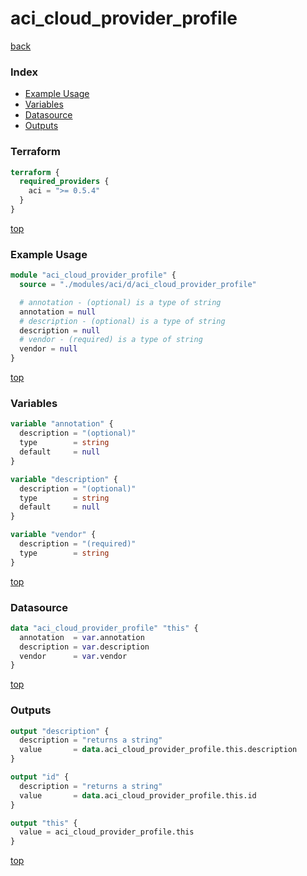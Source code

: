 # aci_cloud_provider_profile

[back](../aci.md)

### Index

- [Example Usage](#example-usage)
- [Variables](#variables)
- [Datasource](#datasource)
- [Outputs](#outputs)

### Terraform

```terraform
terraform {
  required_providers {
    aci = ">= 0.5.4"
  }
}
```

[top](#index)

### Example Usage

```terraform
module "aci_cloud_provider_profile" {
  source = "./modules/aci/d/aci_cloud_provider_profile"

  # annotation - (optional) is a type of string
  annotation = null
  # description - (optional) is a type of string
  description = null
  # vendor - (required) is a type of string
  vendor = null
}
```

[top](#index)

### Variables

```terraform
variable "annotation" {
  description = "(optional)"
  type        = string
  default     = null
}

variable "description" {
  description = "(optional)"
  type        = string
  default     = null
}

variable "vendor" {
  description = "(required)"
  type        = string
}
```

[top](#index)

### Datasource

```terraform
data "aci_cloud_provider_profile" "this" {
  annotation  = var.annotation
  description = var.description
  vendor      = var.vendor
}
```

[top](#index)

### Outputs

```terraform
output "description" {
  description = "returns a string"
  value       = data.aci_cloud_provider_profile.this.description
}

output "id" {
  description = "returns a string"
  value       = data.aci_cloud_provider_profile.this.id
}

output "this" {
  value = aci_cloud_provider_profile.this
}
```

[top](#index)
